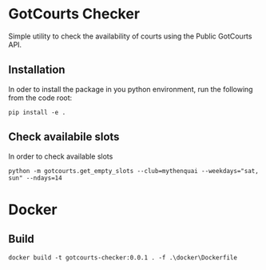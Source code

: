 # GotCourts Checker

Simple utility to check the availability of courts using the Public GotCourts API.

## Installation

In oder to install the package in you python environment, run the following from the code root:
```
pip install -e .
```

## Check availabile slots

In order to check available slots
```
python -m gotcourts.get_empty_slots --club=mythenquai --weekdays="sat, sun" --ndays=14
```

# Docker 

## Build

```
docker build -t gotcourts-checker:0.0.1 . -f .\docker\Dockerfile
```